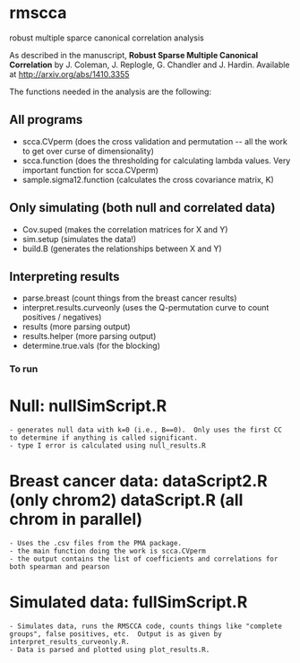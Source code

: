 rmscca
======

robust multiple sparce canonical correlation analysis 

As described in the manuscript, **Robust Sparse Multiple Canonical Correlation** by J. Coleman, J. Replogle, G. Chandler and J. Hardin.  Available at http://arxiv.org/abs/1410.3355

The functions needed in the analysis are the following:


All programs
------------

* scca.CVperm (does the cross validation and permutation -- all the work to get over curse of dimensionality)
* scca.function (does the thresholding for calculating lambda values.  Very important function for scca.CVperm)
* sample.sigma12.function (calculates the cross covariance matrix, K)



Only simulating (both null and correlated data)
-----------------------------------------------

* Cov.suped  (makes the correlation matrices for X and Y)
* sim.setup (simulates the data!)
* build.B  (generates the relationships between X and Y)


Interpreting results
--------------------

* parse.breast (count things from the breast cancer results)
* interpret.results.curveonly  (uses the Q-permutation curve to count positives / negatives)
* results (more parsing output)
* results.helper (more parsing output)
* determine.true.vals (for the blocking)



###  To run  ###

# Null: nullSimScript.R
	- generates null data with k=0 (i.e., B==0).  Only uses the first CC to determine if anything is called significant.
    - type I error is calculated using null_results.R

# Breast cancer data:  dataScript2.R (only chrom2)  dataScript.R (all chrom in parallel)
	- Uses the .csv files from the PMA package.  
	- the main function doing the work is scca.CVperm
	- the output contains the list of coefficients and correlations for both spearman and pearson

# Simulated data: fullSimScript.R
	- Simulates data, runs the RMSCCA code, counts things like "complete groups", false positives, etc.  Output is as given by interpret_results_curveonly.R.  
    - Data is parsed and plotted using plot_results.R.




